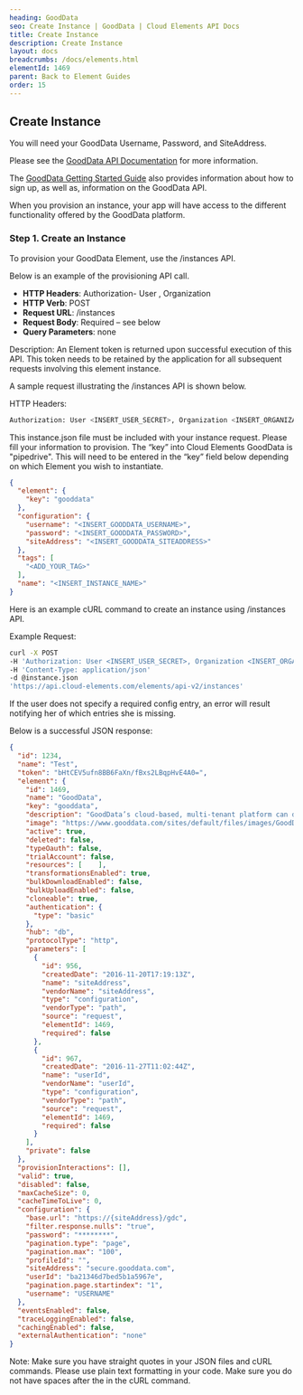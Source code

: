 ```yaml
---
heading: GoodData
seo: Create Instance | GoodData | Cloud Elements API Docs
title: Create Instance
description: Create Instance
layout: docs
breadcrumbs: /docs/elements.html
elementId: 1469
parent: Back to Element Guides
order: 15
---
```


## Create Instance

You will need your GoodData Username, Password, and SiteAddress.

Please see the [GoodData API Documentation](https://developer.gooddata.com/api#/introduction/) for more information.

The [GoodData Getting Started Guide](https://developer.gooddata.com/getting-started) also provides information about how to sign up, as well as, information on the GoodData API.

When you provision an instance, your app will have access to the different functionality offered by the GoodData platform.

### Step 1. Create an Instance

To provision your GoodData Element, use the /instances API.

Below is an example of the provisioning API call.

* __HTTP Headers__: Authorization- User <user secret>, Organization <organization secret>
* __HTTP Verb__: POST
* __Request URL__: /instances
* __Request Body__: Required – see below
* __Query Parameters__: none

Description: An Element token is returned upon successful execution of this API. This token needs to be retained by the application for all subsequent requests involving this element instance.

A sample request illustrating the /instances API is shown below.

HTTP Headers:

```bash
Authorization: User <INSERT_USER_SECRET>, Organization <INSERT_ORGANIZATION_SECRET>

```
This instance.json file must be included with your instance request.  Please fill your information to provision.  The “key” into Cloud Elements GoodData is "pipedrive".  This will need to be entered in the “key” field below depending on which Element you wish to instantiate.

```json
{
  "element": {
    "key": "gooddata"
  },
  "configuration": {
    "username": "<INSERT_GOODDATA_USERNAME>",
    "password": "<INSERT_GOODDATA_PASSWORD>",
    "siteAddress": "<INSERT_GOODDATA_SITEADDRESS>"
  },
  "tags": [
    "<ADD_YOUR_TAG>"
  ],
  "name": "<INSERT_INSTANCE_NAME>"
}
```

Here is an example cURL command to create an instance using /instances API.

Example Request:

```bash
curl -X POST
-H 'Authorization: User <INSERT_USER_SECRET>, Organization <INSERT_ORGANIZATION_SECRET>'
-H 'Content-Type: application/json'
-d @instance.json
'https://api.cloud-elements.com/elements/api-v2/instances'
```

If the user does not specify a required config entry, an error will result notifying her of which entries she is missing.

Below is a successful JSON response:

```json
{
  "id": 1234,
  "name": "Test",
  "token": "bHtCEV5ufn8BB6FaXn/fBxs2LBqpHvE4A0=",
  "element": {
    "id": 1469,
    "name": "GoodData",
    "key": "gooddata",
    "description": "GoodData’s cloud-based, multi-tenant platform can deliver reports on data from various sources, while allowing users to carry out ad-hoc analysis to answer pressing business questions.",
    "image": "https://www.gooddata.com/sites/default/files/images/GoodData_Vertical_Black.png",
    "active": true,
    "deleted": false,
    "typeOauth": false,
    "trialAccount": false,
    "resources": [    ],
    "transformationsEnabled": true,
    "bulkDownloadEnabled": false,
    "bulkUploadEnabled": false,
    "cloneable": true,
    "authentication": {
      "type": "basic"
    },
    "hub": "db",
    "protocolType": "http",
    "parameters": [
      {
        "id": 956,
        "createdDate": "2016-11-20T17:19:13Z",
        "name": "siteAddress",
        "vendorName": "siteAddress",
        "type": "configuration",
        "vendorType": "path",
        "source": "request",
        "elementId": 1469,
        "required": false
      },
      {
        "id": 967,
        "createdDate": "2016-11-27T11:02:44Z",
        "name": "userId",
        "vendorName": "userId",
        "type": "configuration",
        "vendorType": "path",
        "source": "request",
        "elementId": 1469,
        "required": false
      }
    ],
    "private": false
  },
  "provisionInteractions": [],
  "valid": true,
  "disabled": false,
  "maxCacheSize": 0,
  "cacheTimeToLive": 0,
  "configuration": {
    "base.url": "https://{siteAddress}/gdc",
    "filter.response.nulls": "true",
    "password": "********",
    "pagination.type": "page",
    "pagination.max": "100",
    "profileId": "",
    "siteAddress": "secure.gooddata.com",
    "userId": "ba21346d7bed5b1a5967e",
    "pagination.page.startindex": "1",
    "username": "USERNAME"
  },
  "eventsEnabled": false,
  "traceLoggingEnabled": false,
  "cachingEnabled": false,
  "externalAuthentication": "none"
}
```

Note:  Make sure you have straight quotes in your JSON files and cURL commands.  Please use plain text formatting in your code.  Make sure you do not have spaces after the in the cURL command.
